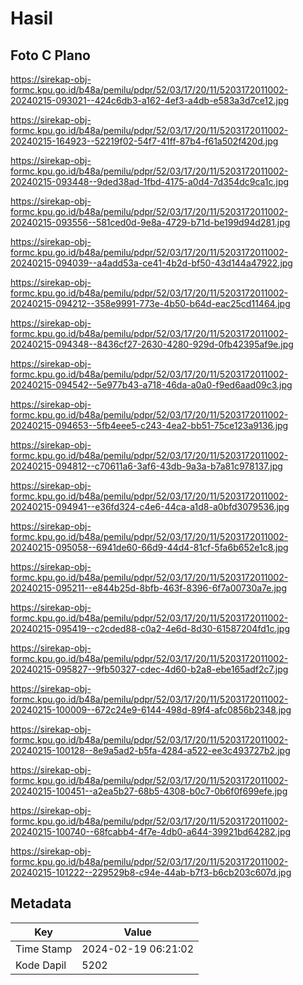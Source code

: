 # Hasil

## Foto C Plano

https://sirekap-obj-formc.kpu.go.id/b48a/pemilu/pdpr/52/03/17/20/11/5203172011002-20240215-093021--424c6db3-a162-4ef3-a4db-e583a3d7ce12.jpg

https://sirekap-obj-formc.kpu.go.id/b48a/pemilu/pdpr/52/03/17/20/11/5203172011002-20240215-164923--52219f02-54f7-41ff-87b4-f61a502f420d.jpg

https://sirekap-obj-formc.kpu.go.id/b48a/pemilu/pdpr/52/03/17/20/11/5203172011002-20240215-093448--9ded38ad-1fbd-4175-a0d4-7d354dc9ca1c.jpg

https://sirekap-obj-formc.kpu.go.id/b48a/pemilu/pdpr/52/03/17/20/11/5203172011002-20240215-093556--581ced0d-9e8a-4729-b71d-be199d94d281.jpg

https://sirekap-obj-formc.kpu.go.id/b48a/pemilu/pdpr/52/03/17/20/11/5203172011002-20240215-094039--a4add53a-ce41-4b2d-bf50-43d144a47922.jpg

https://sirekap-obj-formc.kpu.go.id/b48a/pemilu/pdpr/52/03/17/20/11/5203172011002-20240215-094212--358e9991-773e-4b50-b64d-eac25cd11464.jpg

https://sirekap-obj-formc.kpu.go.id/b48a/pemilu/pdpr/52/03/17/20/11/5203172011002-20240215-094348--8436cf27-2630-4280-929d-0fb42395af9e.jpg

https://sirekap-obj-formc.kpu.go.id/b48a/pemilu/pdpr/52/03/17/20/11/5203172011002-20240215-094542--5e977b43-a718-46da-a0a0-f9ed6aad09c3.jpg

https://sirekap-obj-formc.kpu.go.id/b48a/pemilu/pdpr/52/03/17/20/11/5203172011002-20240215-094653--5fb4eee5-c243-4ea2-bb51-75ce123a9136.jpg

https://sirekap-obj-formc.kpu.go.id/b48a/pemilu/pdpr/52/03/17/20/11/5203172011002-20240215-094812--c70611a6-3af6-43db-9a3a-b7a81c978137.jpg

https://sirekap-obj-formc.kpu.go.id/b48a/pemilu/pdpr/52/03/17/20/11/5203172011002-20240215-094941--e36fd324-c4e6-44ca-a1d8-a0bfd3079536.jpg

https://sirekap-obj-formc.kpu.go.id/b48a/pemilu/pdpr/52/03/17/20/11/5203172011002-20240215-095058--6941de60-66d9-44d4-81cf-5fa6b652e1c8.jpg

https://sirekap-obj-formc.kpu.go.id/b48a/pemilu/pdpr/52/03/17/20/11/5203172011002-20240215-095211--e844b25d-8bfb-463f-8396-6f7a00730a7e.jpg

https://sirekap-obj-formc.kpu.go.id/b48a/pemilu/pdpr/52/03/17/20/11/5203172011002-20240215-095419--c2cded88-c0a2-4e6d-8d30-61587204fd1c.jpg

https://sirekap-obj-formc.kpu.go.id/b48a/pemilu/pdpr/52/03/17/20/11/5203172011002-20240215-095827--9fb50327-cdec-4d60-b2a8-ebe165adf2c7.jpg

https://sirekap-obj-formc.kpu.go.id/b48a/pemilu/pdpr/52/03/17/20/11/5203172011002-20240215-100009--672c24e9-6144-498d-89f4-afc0856b2348.jpg

https://sirekap-obj-formc.kpu.go.id/b48a/pemilu/pdpr/52/03/17/20/11/5203172011002-20240215-100128--8e9a5ad2-b5fa-4284-a522-ee3c493727b2.jpg

https://sirekap-obj-formc.kpu.go.id/b48a/pemilu/pdpr/52/03/17/20/11/5203172011002-20240215-100451--a2ea5b27-68b5-4308-b0c7-0b6f0f699efe.jpg

https://sirekap-obj-formc.kpu.go.id/b48a/pemilu/pdpr/52/03/17/20/11/5203172011002-20240215-100740--68fcabb4-4f7e-4db0-a644-39921bd64282.jpg

https://sirekap-obj-formc.kpu.go.id/b48a/pemilu/pdpr/52/03/17/20/11/5203172011002-20240215-101222--229529b8-c94e-44ab-b7f3-b6cb203c607d.jpg


## Metadata

| Key        | Value               |
| ---------- | ------------------- |
| Time Stamp | 2024-02-19 06:21:02 |
| Kode Dapil | 5202                |



